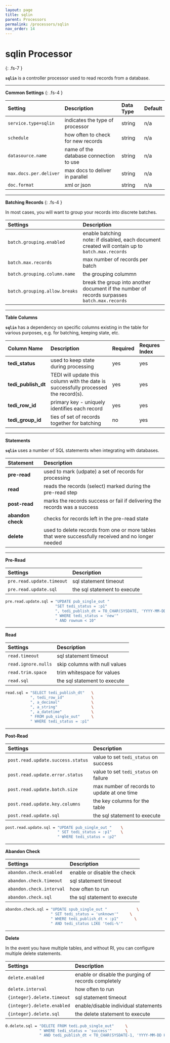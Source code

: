 ```yaml
---
layout: page
title: sqlin
parent: Processors
permalink: /processors/sqlin
nav_order: 14
---
```


# sqlin Processor
{: .fs-7 }

**`sqlin`** is a controller processor used to read records from a database.


---

**Common Settings**
{: .fs-4 }


| **Setting**                   | **Description**           | **Data Type** | **Default**    |
|:------------------------------|:--------------------------|:--------------|:---------------|
| `service.type=sqlin`          | indicates the type of processor | string | n/a |
| `schedule`                    | how often to check for new records | string | n/a |
| `datasource.name`             | name of the database connection to use | string | n/a |
| `max.docs.per.deliver`        | max docs to deliver in parallel | string | n/a |
| `doc.format`                  | xml or json | string | n/a |

---

**Batching Records**
{: .fs-4 }

In most cases, you will want to group your records into discrete batches.


| **Settings**                   | **Description**           |
|:-------------------------------|:--------------------------|
| `batch.grouping.enabled`       | enable batching <br> note: if disabled, each document created will contain up to `batch.max.records` |
| `batch.max.records`            | max number of records per batch |
| `batch.grouping.column.name`   | the grouping colummn |
| `batch.grouping.allow.breaks`  | break the group into another document if the number of records surpasses `batch.max.records` |

---

**Table Columns**

**`sqlin`** has a dependency on specific columns existing in the table for various purposes, e.g. for batching, keeping state, etc.

| **Column Name**                 | **Description**           | **Required**| **Requres Index** |
|:--------------------------------|:--------------------------|:------------|:------------|
|  **tedi_status**                | used to keep state during processing | yes | yes |
|  **tedi_publish_dt**            | TEDI will update this column with the date is successfully processed the record(s). | yes | yes |
|  **tedi_row_id**                | primary key - uniquely identifies each record | yes | yes |
|  **tedi_group_id**              | ties of set of records together for batching | no | yes |

---

**Statements**

**`sqlin`** uses a number of SQL statements when integrating with databases.

| **Statement**                   | **Description**           |
|:--------------------------------|:--------------------------|
|  **pre-read**                   | used to mark (udpate) a set of records for processing |
|  **read**                       | reads the records (select) marked during the pre-read step |
|  **post-read**                  | marks the records success or fail if delivering the records was a success |
|  **abandon check**              | checks for records left in the pre-read state |
|  **delete**                     | used to delete records from one or more tables that were successfully received and no longer needed |

---

**Pre-Read**

| **Settings**                   | **Description**           |
|:-------------------------------|:--------------------------|
| `pre.read.update.timeout`       | sql statement timeout |
| `pre.read.update.sql`           | the sql statement to execute |



```sh
pre.read.update.sql = "UPDATE pub_single_out "                                          \
                      "SET tedi_status = :p1"                                           \
                      ", tedi_publish_dt = TO_CHAR(SYSDATE, 'YYYY-MM-DD HH24:MI:SS')"   \
                      " WHERE tedi_status = 'new'"                                      \
                      " AND rownum < 10"
```

---

**Read**

| **Settings**                   | **Description**           |
|:-------------------------------|:--------------------------|
| `read.timeout`                 | sql statement timeout |
| `read.ignore.nulls`            | skip columns with null values |
| `read.trim.space`              | trim whitespace for values |
| `read.sql`                     | the sql statement to execute |

```sh
read.sql = "SELECT tedi_publish_dt"   \
           ", tedi_row_id"            \
           ", a_decimal"              \
           ", a_string"               \
           ", a_datetime"             \
           " FROM pub_single_out"     \
           " WHERE tedi_status = :p1"
```

---

**Post-Read**

| **Settings**                   | **Description**           |
|:-------------------------------|:--------------------------|
| `post.read.update.success.status`   | value to set `tedi_status` on success |
| `post.read.update.error.status`     | value to set `tedi_status` on failure |
| `post.read.update.batch.size`       | max number of records to update at one time |
| `post.read.update.key.columns`      | the key columns for the table |
| `post.read.update.sql`             | the sql statement to execute |

```sh
post.read.update.sql = "UPDATE pub_single_out "    \
                       " SET tedi_status = :p1"    \
                       " WHERE tedi_status = :p2"
```

---

**Abandon Check**

| **Settings**                   | **Description**           |
|:-------------------------------|:--------------------------|
| `abandon.check.enabled`        | enable or disable the check |
| `abandon.check.timeout`        | sql statement timeout |
| `abandon.check.interval`       | how often to run  |
| `abandon.check.sql`            | the sql statement to execute |

```sh
abandon.check.sql = "UPDATE spub_single_out "             \
                    " SET tedi_status = 'unknown'"     \
                    " WHERE tedi_publish_dt < :p1"       \
                    " AND tedi_status LIKE 'tedi-%'"
```

---

**Delete**

In the event you have multiple tables, and without RI, you can configure multiple delete statements.

| **Settings**                   | **Description**           |
|:-------------------------------|:--------------------------|
| `delete.enabled`               | enable or disable the purging of records completely |
| `delete.interval`              | how often to run  |
| `{integer}.delete.timeout`     | sql statement timeout |
| `{integer}.delete.enabled`     | enable/disable individual statements |
| `{integer}.delete.sql`         | the delete statement to execute |

```sh
0.delete.sql = "DELETE FROM tedi.pub_single_out"     \
               " WHERE tedi_status = 'success'"      \
               " AND tedi_publish_dt < TO_CHAR(SYSDATE-1, 'YYYY-MM-DD HH24:MI:SS')"
```